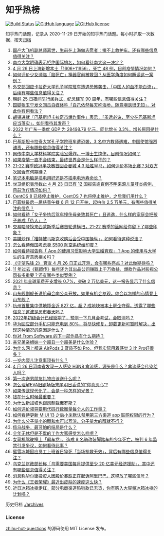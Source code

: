 # 知乎热榜
[![Build Status](https://github.com/ToWeLong/zhihu-hot-questions/workflows/CI/badge.svg)](https://github.com/ToWeLong/zhihu-hot-questions/actions)
[![GitHub language](https://img.shields.io/badge/language-golang-orange.svg)](https://golang.org/)
[![GitHub license](https://img.shields.io/github/license/ToWeLong/zhihu-hot-questions)](https://github.com/ToWeLong/zhihu-hot-questions/blob/main/LICENSE)

知乎热门话题，记录从 2020-11-29 日开始的知乎热门话题。每小时抓取一次数据，按天[归档](./archives)

<!-- BEGIN -->

1. [国产大飞机副总师离世，生前在上海做志愿者：排不上救护车，还有哪些信息值得关注？](https://www.zhihu.com/question/530098523)
1. [南京大学明确表示拒绝国际排名，如何看待南大这一决定？](https://www.zhihu.com/question/530084559)
1. [4 月 26 日上海新增本土「1606+11956」，死亡 48 例，目前疫情情况如何？](https://www.zhihu.com/question/530228204)
1. [如何评价少女濒临「脑死亡」捐器官前被救回？从医学角度如何解读这一案例？](https://www.zhihu.com/question/530057022)
1. [外交部回应卡拉奇大学孔子学院班车遭遇恐怖袭击，「中国人的血不能白流」，后续有哪些信息值得关注？](https://www.zhihu.com/question/530226951)
1. [朝鲜 25 日夜间举行阅兵式，纪念建军 90 周年，有哪些信息值得关注？](https://www.zhihu.com/question/530099706)
1. [国脚张玉宁发文回击自媒体称「自己依然每天吃海参，随意嘲讽很无知」，对此你有何看法？](https://www.zhihu.com/question/530086062)
1. [胡锡进就「巴基斯坦卡拉奇市爆炸事件」表示，「虽远必诛，至少在巴基斯坦应当落实」，如何看待其发声？](https://www.zhihu.com/question/530180640)
1. [2022 年广东一季度 GDP 为 28498.79 亿元，同比增长 3.3%，增长原因是什么？](https://www.zhihu.com/question/529705028)
1. [巴基斯坦卡拉奇大学孔子学院班车遭恐袭，3 名中方教师遇难，中国使馆强烈谴责，还有哪些信息值得关注？](https://www.zhihu.com/question/530171609)
1. [网传中南大学材料学院实验室爆炸，一博士生烧伤，目前情况如何？](https://www.zhihu.com/question/530108260)
1. [如果疫情一直不会结束，最终世界会是什么样子的？](https://www.zhihu.com/question/526609793)
1. [21-22 赛季欧冠半决赛首回合曼城 4:3 险胜皇马，如何评价本场比赛？对双方次回合有何期待？](https://www.zhihu.com/question/530222169)
1. [笔记本电脑是插电用好还是不插电电池寿命长？](https://www.zhihu.com/question/351249344)
1. [世卫组织表示截止 4 月 23 日已有 12 国报告逾百例不明来源儿童肝炎病例，目前治疗情况如何？](https://www.zhihu.com/question/529807295)
1. [CentOS 8 已经停止维护，CentOS 7 也将停止维护，之后我们用什么？](https://www.zhihu.com/question/518472233)
1. [巴菲特最后一届慈善午餐 6 月 12 日开拍，起拍价 2.5 万美元，有哪些值得关注的信息？](https://www.zhihu.com/question/530132013)
1. [如何看待「女子争执后驾车撞伤母亲致其死亡」且逃逸，什么样的家庭会把孩子养成「仇人」？](https://www.zhihu.com/question/530077465)
1. [交易哈登换来西蒙斯季后赛首轮遭横扫，21-22 赛季的篮网给你留下了哪些印象？](https://www.zhihu.com/question/530064265)
1. [美媒炒作「推特被马斯克收购后会受中国操纵」，如何看待这种说法？](https://www.zhihu.com/question/530177460)
1. [怎么看待俄国考虑卖 S500 防空系统给印度？](https://www.zhihu.com/question/522855920)
1. [如何看待报告称「 App 的使用习惯影响大学生婚育观」？App 的使用与大学生的生育意愿相关吗？](https://www.zhihu.com/question/530054662)
1. [《守望先锋 2》 官宣 4 月 26 日正式开测，会有哪些亮点？对此你期待吗？](https://www.zhihu.com/question/522864209)
1. [11 年过去《甄嬛传》每年还为其出品公司赚取上千万收益，爆款作品对影视公司有多重要？还有哪些类似案例？](https://www.zhihu.com/question/529933941)
1. [2021 年全球军费开支增长 0.7%，突破 2 万亿美元，这一报告显示了什么信息？](https://www.zhihu.com/question/530064890)
1. [山东舰副舰长说航母会向公众开放，如果有机会参观，你会以怎样的心情登上山东舰？](https://www.zhihu.com/question/529970831)
1. [杭州首批集中供地揽金近 827 亿，超 7 成地块被本土房企夺得，透露了哪些信息？这波是房市春天吗？](https://www.zhihu.com/question/530092259)
1. [2022年初级会计已经延期了，预测一下几月会考试，会取消吗？](https://www.zhihu.com/question/529710933)
1. [华为回应部分手机只能充电到  80%，将尽快修复，卸载更新可暂时解决，出现这种情况的原因是什么？](https://www.zhihu.com/question/530056575)
1. [你对 From Software 的下一部作品有什么期待？](https://www.zhihu.com/question/529447728)
1. [亲兄弟亲姐妹一个超丑一个超美是什么体验？](https://www.zhihu.com/question/292663930)
1. [为什么网上都说 AirPods 3 音质不如 Pro，但我实际用着感觉 3 比 Pro好很多？](https://www.zhihu.com/question/513171238)
1. [一岁内婴儿注意事项有什么？](https://www.zhihu.com/question/331954061)
1. [4 月 26 日河南省发现一人感染 H3N8 禽流感，源头是什么？禽流感会传染给人吗？](https://www.zhihu.com/question/530173576)
1. [第一次送男朋友礼物应该送什么呢？](https://www.zhihu.com/question/320207842)
1. [怎么理解EVA旧剧场版末尾明日香说的“你真恶心”?](https://www.zhihu.com/question/358233997)
1. [如果传武现代化了，会是一种怎样的光景？](https://www.zhihu.com/question/59171043)
1. [钱在什么时候最重要？](https://www.zhihu.com/question/527434088)
1. [为什么新加坡也跟风制裁俄罗斯？](https://www.zhihu.com/question/519562282)
1. [如何评价领导要用代码行数衡量每个人的工作量？](https://www.zhihu.com/question/295181406)
1. [如何看待更新 MIUI 13 之后小米默认禁用第三方渠道 app 联网权限的行为？](https://www.zhihu.com/question/529202154)
1. [为什么分子量小的醇和水可以互溶，分子量大的醇就不行？](https://www.zhihu.com/question/523331144)
1. [俄乌战争，最可怕的结局是什么？](https://www.zhihu.com/question/518963652)
1. [全年无休但是不累的工作大家感觉怎么样呢？](https://www.zhihu.com/question/527834591)
1. [女司机驾驶撞上「飙车党」，造成 8 名骑改装脚踏车的少年死亡，被判 6 年监禁引发争议，如何看待此事？](https://www.zhihu.com/question/529919420)
1. [蜜雪冰城回应员工上班首日猝死「当场抢救无效」，背后有哪些信息值得关注？](https://www.zhihu.com/question/530063723)
1. [乌克兰财政部长称「乌需要美国每月提供至少 20 亿美元经济援助」，其中还有哪些信息值得关注？](https://www.zhihu.com/question/530082309)
1. [消息称华尔街投资人因股价暴跌正在起诉阿里巴巴，这释放了哪些信号？](https://www.zhihu.com/question/530087383)
1. [为什么《王者荣耀》最近出皮肤的速度这么快？](https://www.zhihu.com/question/529802488)
1. [近日冰箱冰柜走红，部分电商渠道热销款已无货，你有购入大容量冰箱冰柜的计划吗？](https://www.zhihu.com/question/527737503)

<!-- END -->

历史归档 [./archives](./archives)


### License
[zhihu-hot-questions](https://github.com/towelong/zhihu-hot-questions) 的源码使用 MIT License 发布。